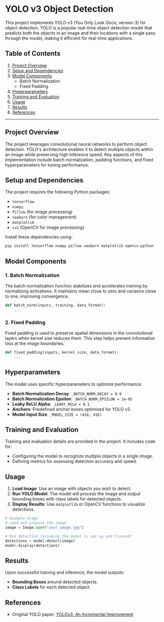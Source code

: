 
# YOLO v3 Object Detection

This project implements YOLO v3 (You Only Look Once, version 3) for object detection. YOLO is a popular real-time object detection model that predicts both the objects in an image and their locations with a single pass through the model, making it efficient for real-time applications.

## Table of Contents

1. [Project Overview](#project-overview)
2. [Setup and Dependencies](#setup-and-dependencies)
3. [Model Components](#model-components)
   - Batch Normalization
   - Fixed Padding
4. [Hyperparameters](#hyperparameters)
5. [Training and Evaluation](#training-and-evaluation)
6. [Usage](#usage)
7. [Results](#results)
8. [References](#references)

---

## Project Overview

The project leverages convolutional neural networks to perform object detection. YOLO's architecture enables it to detect multiple objects within an image while preserving high inference speed. Key aspects of this implementation include batch normalization, padding functions, and fixed hyperparameters for tuning performance.

## Setup and Dependencies

The project requires the following Python packages:
- `tensorflow`
- `numpy`
- `Pillow` (for image processing)
- `seaborn` (for color management)
- `matplotlib`
- `cv2` (OpenCV for image processing)

Install these dependencies using:
```bash
pip install tensorflow numpy pillow seaborn matplotlib opencv-python
```

## Model Components

### 1. Batch Normalization
The batch normalization function stabilizes and accelerates training by normalizing activations. It maintains mean close to zero and variance close to one, improving convergence.

```python
def batch_norm(inputs, training, data_format):
    ...
```

### 2. Fixed Padding
Fixed padding is used to preserve spatial dimensions in the convolutional layers when kernel size reduces them. This step helps prevent information loss at the image boundaries.

```python
def fixed_padding(inputs, kernel_size, data_format):
    ...
```

## Hyperparameters

The model uses specific hyperparameters to optimize performance:
- **Batch Normalization Decay**: `_BATCH_NORM_DECAY = 0.9`
- **Batch Normalization Epsilon**: `_BATCH_NORM_EPSILON = 1e-05`
- **Leaky ReLU Alpha**: `_LEAKY_RELU = 0.1`
- **Anchors**: Predefined anchor boxes optimized for YOLO v3
- **Model Input Size**: `_MODEL_SIZE = (416, 416)`

## Training and Evaluation

Training and evaluation details are provided in the project. It includes code for:
- Configuring the model to recognize multiple objects in a single image.
- Defining metrics for assessing detection accuracy and speed.

## Usage

1. **Load Image**: Use an image with objects you wish to detect.
2. **Run YOLO Model**: The model will process the image and output bounding boxes with class labels for detected objects.
3. **Display Results**: Use `matplotlib` or OpenCV functions to visualize detections.

```python
# Example usage
# Load and prepare the image
image = Image.open("your_image.jpg")

# Run detection (assuming the model is set up and trained)
detections = model.detect(image)
model.display(detections)
```

## Results

Upon successful training and inference, the model outputs:
- **Bounding Boxes** around detected objects.
- **Class Labels** for each detected object.

## References

- Original YOLO paper: [YOLOv3: An Incremental Improvement](https://pjreddie.com/media/files/papers/YOLOv3.pdf)
